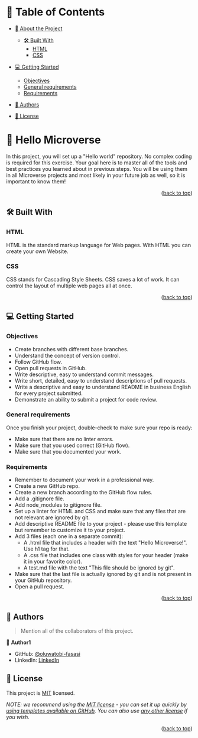 <a name="readme-top"></a>

<!--
HOW TO USE:
This is an example of how you may give instructions on setting up your project locally.

Modify this file to match your project and remove sections that don't apply.

REQUIRED SECTIONS:
- Table of Contents
- About the Project
  - Built With
- Getting Started
- Authors
- License
<!-- TABLE OF CONTENTS -->

# 📗 Table of Contents

- [📖 About the Project](#about-project)
  - [🛠 Built With](#built-with)
    - [HTML](#html)
    - [CSS](#css)
 
- [💻 Getting Started](#getting-started)
  - [Objectives](#objectives)
  - [General requirements](#general-requirements)
  - [Requirements](#requirements)
  
- [👥 Authors](#authors)

- [📝 License](#license)

<!-- PROJECT DESCRIPTION -->

# 📖 Hello Microverse
In this project, you will set up a "Hello world" repository. No complex coding is required for this exercise. Your goal here is to master all of the tools and best practices you learned about in previous steps. You will be using them in all Microverse projects and most likely in your future job as well, so it is important to know them!<a name="about-project"></a>

<p align="right">(<a href="#readme-top">back to top</a>)</p>

## 🛠 Built With <a name="built-with"></a>

### HTML 
HTML is the standard markup language for Web pages. With HTML you can create your own Website.<a name="html"></a>


### CSS 
CSS stands for Cascading Style Sheets. CSS saves a lot of work. It can control the layout of multiple web pages all at once.<a name="css"></a>



<p align="right">(<a href="#readme-top">back to top</a>)</p>

<!-- GETTING STARTED -->

## 💻 Getting Started <a name="getting-started"></a>

### Objectives
- Create branches with different base branches.
- Understand the concept of version control.
- Follow GitHub flow.
- Open pull requests in GitHub.
- Write descriptive, easy to understand commit messages.
- Write short, detailed, easy to understand descriptions of pull requests.
- Write a descriptive and easy to understand README in business English for every project submitted.
- Demonstrate an ability to submit a project for code review.

<!--
Example command:

```sh
 gem install rails
```
 -->


### General requirements

Once you finish your project, double-check to make sure your repo is ready:

- Make sure that there are no linter errors.
- Make sure that you used correct (GitHub flow).
- Make sure that you documented your work.

<!--
Example command:

```sh
  cd my-project
  gem install
```
--->

### Requirements

- Remember to document your work in a professional way.
- Create a new GitHub repo.
- Create a new branch according to the GitHub flow rules.
- Add a .gitignore file.
- Add node_modules to gitignore file.
- Set up a linter for HTML and CSS and make sure that any files that are not relevant are ignored by git.
- Add descriptive README file to your project - please use this template but remember to customize it to your project.
- Add 3 files (each one in a separate commit):
  - A .html file that includes a header with the text "Hello Microverse!". Use h1 tag for that.
  - A .css file that includes one class with styles for your header (make it in your favorite color).
  - A test.md file with the text "This file should be ignored by git".
- Make sure that the last file is actually ignored by git and is not present in your GitHub repository.
- Open a pull request.
<!--
Example command:

```sh
  rails server
```
--->

<p align="right">(<a href="#readme-top">back to top</a>)</p>

<!-- AUTHORS -->

## 👥 Authors <a name="authors"></a>

> Mention all of the collaborators of this project.

👤 **Author1**

- GitHub: [@oluwatobi-fasasi](https://github.com/oluwatobi-fasasi)
- LinkedIn: [LinkedIn](https://www.linkedin.com/in/fasasi-abdulwasih-oluwatobi-129a8b109/)




<!-- LICENSE -->

## 📝 License <a name="license"></a>

This project is [MIT](./LICENSE) licensed.

_NOTE: we recommend using the [MIT license](https://choosealicense.com/licenses/mit/) - you can set it up quickly by [using templates available on GitHub](https://docs.github.com/en/communities/setting-up-your-project-for-healthy-contributions/adding-a-license-to-a-repository). You can also use [any other license](https://choosealicense.com/licenses/) if you wish._

<p align="right">(<a href="#readme-top">back to top</a>)</p>

